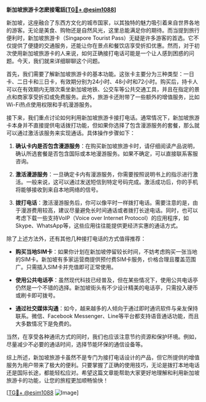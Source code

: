 **新加坡旅游卡怎麽接電話[[TG💪+ @esim1088](https://t.me/s/esim1088)]**

新加坡，这座融合了东西方文化的城市国家，以其独特的魅力吸引着来自世界各地的游客。无论是美食、购物还是自然风光，这里总能满足你的期待。而当提到旅行便利时，新加坡旅游卡（Singapore Tourist Pass）无疑是许多游客的首选。它不仅提供了便捷的交通服务，还能让你在景点和餐饮店享受折扣优惠。然而，对于初次使用新加坡旅游卡的人来说，如何正确接打电话可能是一个让人感到困惑的问题。今天，我们就来详细聊聊这个问题。

首先，我们需要了解新加坡旅游卡的基本功能。这张卡主要分为三种类型：一日卡、二日卡和三日卡，有效期分别为24小时、48小时和72小时。购买后，持卡人可以在有效期内无限次乘坐新加坡地铁、公交车等公共交通工具，并且在指定的景点和商家享受折扣或免费服务。此外，旅游卡还附带了一些额外的增值服务，比如Wi-Fi热点使用权限和手机漫游服务。

接下来，我们重点讨论如何利用新加坡旅游卡接打电话。通常情况下，新加坡旅游卡本身并不直接提供电话拨打功能，但如果你选择了包含漫游服务的套餐，那么就可以通过激活该服务来实现通话。具体操作步骤如下：

1. **确认卡内是否包含漫游服务**：在购买新加坡旅游卡时，请仔细阅读产品说明，确认所选套餐是否包含国际或本地漫游服务。如果不确定，可以直接联系客服咨询。

2. **激活漫游服务**：一旦确定卡内有漫游服务，你需要按照说明书上的指示进行激活。一般来说，这可以通过发送短信到特定号码完成。激活成功后，你的手机将能够接收到来自本地网络的信号。

3. **拨打电话**：激活漫游服务后，你可以像平时一样拨打电话。需要注意的是，由于漫游费用较高，建议尽量避免长时间通话或者拨打长途电话。同时，也可以考虑下载一些支持VoIP（Voice over Internet Protocol）的应用程序，如Skype、WhatsApp等，这些应用往往能提供更经济实惠的通话方式。

除了上述方法外，还有其他几种接打电话的方式值得推荐：

- **购买当地SIM卡**：如果你计划在新加坡停留较长时间，不妨考虑购买一张当地的SIM卡。新加坡有多家运营商提供预付费SIM卡服务，价格合理且覆盖范围广。只需插入SIM卡并充值即可正常使用。

- **使用公共电话亭**：虽然现代科技已经普及，但在某些情况下，使用公共电话亭仍然是一个不错的选择。新加坡街头有不少设计精美的电话亭，只需投入硬币或刷卡即可拨号。

- **通过社交媒体沟通**：如今，越来越多的人倾向于通过即时通讯软件与亲友保持联系。微信、Facebook Messenger、Line等平台都支持语音通话功能，而且大多数情况下是免费的。

当然，在享受各种通讯方式的同时，我们也应该注意节约资源和保护环境。例如，尽量减少不必要的通话时间，选择节能环保的通信设备等。

综上所述，新加坡旅游卡虽然不是专门为接打电话设计的产品，但它所提供的增值服务为用户带来了极大的便利。只要掌握了正确的使用技巧，无论是拨打本地电话还是国际长途，都能轻松应对。希望这篇文章能帮助大家更好地理解和利用新加坡旅游卡的功能，让您的旅程更加顺畅愉快！

[[TG💪+ @esim1088](https://t.me/s/esim1088) ![Image](https://i.postimg.cc/4NQfJmqS/Snipaste-2025-05-13-00-14-12.png)]